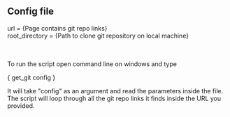 Config file
------------
url = {Page contains git repo links}
<br />
root_directory = {Path to clone git repository on local machine}

<br />
<br />
To run the script open command line on windows and type
 
 { get_git config }
 
It will take "config" as an argument and read the parameters inside the file. The script will loop through all the git repo links it finds inside the URL you provided.
